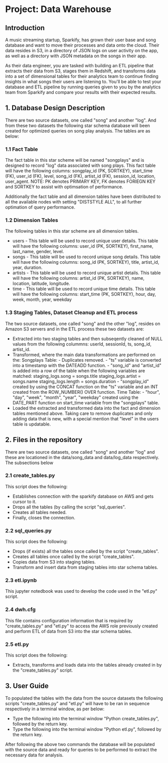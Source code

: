 # Project: Data Warehouse


## Introduction
A music streaming startup, Sparkify, has grown their user base and song database and want to move their processes and data onto the cloud. Their data resides in S3, in a directory of JSON logs on user activity on the app, as well as a directory with JSON metadata on the songs in their app.

As their data engineer, you are tasked with building an ETL pipeline that extracts their data from S3, stages them in Redshift, and transforms data into a set of dimensional tables for their analytics team to continue finding insights in what songs their users are listening to. You'll be able to test your database and ETL pipeline by running queries given to you by the analytics team from Sparkify and compare your results with their expected results.


## 1. Database Design Description
There are two source datasets, one called "song" and another "log". And from these two datasets the following star schema database will been created for optimized queries on song play analysis. The tables are as below:

### 1.1 Fact Table
The fact table in this star scheme will be named "songplays" and is designed to record "log" data associated with song plays. This fact table will have the
following columns: songplay_id (PK, SORTKEY), start_time (FK), user_id (FK), level, song_id (FK), artist_id (FK), session_id, location, user_agent. NOTE: PK denotes
PRIMARY KEY, FK denotes FORIEGN KEY and SORTKEY to assist with optimsation of performance.

Additionally the fact table and all dimension tables have been distributed to all the available nodes with setting "DISTSTYLE ALL", to all further optimation of query performance.
### 1.2 Dimension Tables
The following tables in this star scheme are all dimension tables.
- users - This table will be used to record unique user details. This table will have the following columns:
            user_id (PK, SORTKEY), first_name, last_name, gender, level.
- songs - This table will be used to record unique song details. This table will have the following columns:
            song_id (PK, SORTKEY), title, artist_id, year, duration.
- artists - This table will be used to record unique artist details. This table will have the following columns:
            artist_id (PK, SORTKEY), name, location, latitude, longitude.
- time - This table will be used to record unique time details. This table will have the following columns: 
            start_time (PK, SORTKEY), hour, day, week, month, year, weekday

### 1.3 Staging Tables, Dataset Cleanup and ETL process
The two source datasets, one called "song" and the other "log", resides on Amazon S3 servers and in the ETL process these two datasets are:
- Extracted into two staging tables and then subseqently cleaned of NULL values from the following colummns:
    userId, sessionId, ts, song_id,  artist_id.
- Transformed, where the main data transformations are performed on the:
    Songplays Table:
        - Duplicates removed.
        - "ts" variable is converted into a timestamp with the DATEADD function.
        - "song_id" and "artist_id" is added into a row of the table when the following variables are matched:
            staging_logs.song = songs.title
            staging_logs.artist = songs.name
            staging_logs.length = songs.duration
        - "songplay_id" created by using the CONCAT function on the "ts" variable and an INT created from the ROW_NUMBER() OVER function.
    Time Table:
        - "hour", "day", "week", "month", "year", "weekday" created using the DATE_PART function on start_time variable from the "songplays" table. 
- Loaded the extracted and transformed data into the fact and dimension tables mentioned above. Taking care to remove duplicates and only adding data that is new, with a special mention that "level" in the users table is updatable.
    

## 2. Files in the repository
There are two source datasets, one called "song" and another "log" and these are locationed in the data/song_data and data/log_data respectively. The subsections below 

### 2.1 create_tables.py
This script does the following:
- Establishes connection with the sparkify database on AWS and gets cursor to it.  
- Drops all the tables (by calling the script "sql_queries".  
- Creates all tables needed. 
- Finally, closes the connection.

### 2.2 sql_queries.py
This script does the following:  
- Drops (if exists) all the tables once called by the script "create_tables".  
- Creates all tables once called by the script "create_tables".
- Copies data from S3 into staging tables.
- Transform and insert data from staging tables into star schema tables.

### 2.3 etl.ipynb
This jupyter notedbook was used to develop the code used in the "etl.py" script.

### 2.4 dwh.cfg
This file contains configuration information that is required by "create_tables.py" and "etl.py" to access the AWS role previously created and perform ETL of data from S3 into the star schema tables.

### 2.5 etl.py
This script does the following:  
- Extracts, transforms and loads data into the tables already created in by the "create_tables.py" script. 


## 3. User Guide
To populated the tables with the data from the source datasets the following scripts "create_tables.py" and "etl.py" will have to be ran in sequence respectively in a terminal window, as per below:
- Type the following into the terminal window "Python create_tables.py", followed by the return key.
- Type the following into the terminal window "Python etl.py", followed by the return key.

After following the above two commands the database will be populated with the source data and ready for queries to be performed to extract the necessary data for analysis.